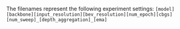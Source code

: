 The filenames represent the following experiment settings:
`[model][backbone][input_resolution][bev_resolution][num_epoch][cbgs][num_sweep]_[depth_aggregation]_[ema]`
